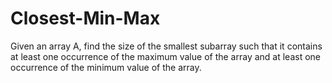# Closest-Min-Max
Given an array A, find the size of the smallest subarray such that it contains at least one occurrence of the maximum value of the array and at least one occurrence of the minimum value of the array.
